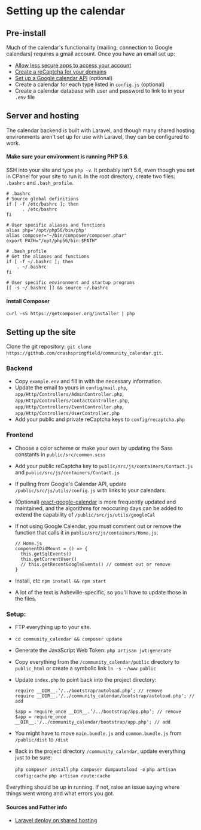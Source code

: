 # Setting up the calendar

## Pre-install
Much of the calendar's functionality (mailing, connection to Google calendars) requires a gmail account. Once you have an email set up:
* [Allow less secure apps to access your account](https://support.google.com/accounts/answer/6010255?hl=en)
* [Create a reCaptcha for your domains](https://www.google.com/recaptcha/admin#list)
* [Set up a Google calendar API](https://developers.google.com/google-apps/calendar/overview) (optional)
* Create a calendar for each type listed in `config.js` (optional)
* Create a calendar database with user and password to link to in your `.env` file

## Server and hosting
The calendar backend is built with Laravel, and though many shared hosting environments aren't set up for use with Laravel, they can be configured to work.

#### Make sure your environment is running PHP 5.6.
SSH into your site and type `php -v`. It probably isn't 5.6, even though you set in CPanel for your site to run it. In the root directory, create two files: `.bashrc` and `.bash_profile`.

    # .bashrc
    # Source global definitions
    if [ -f /etc/bashrc ]; then
          . /etc/bashrc
    fi

    # User specific aliases and functions
    alias php='/opt/php56/bin/php'
    alias composer="~/bin/composer/composer.phar"
    export PATH="/opt/php56/bin:$PATH"
    
    # .bash_profile
    # Get the aliases and functions
    if [ -f ~/.bashrc ]; then
        . ~/.bashrc
    fi

    # User specific environment and startup programs
    [[ -s ~/.bashrc ]] && source ~/.bashrc

#### Install Composer
`curl -sS https://getcomposer.org/installer | php`

## Setting up the site
Clone the git repository: `git clone https://github.com/crashspringfield/community_calendar.git`.

### Backend
* Copy `example.env` and fill in with the necessary information.
* Update the email to yours in `config/mail.php`, `app/Http/Controllers/AdminController.php`, `app/Http/Controllers/ContactController.php`, `app/Http/Controllers/EventController.php`, `app/Http/Controllers/UserController.php`
* Add your public and private reCaptcha keys to `config/recaptcha.php`
### Frontend
* Choose a color scheme or make your own by updating the Sass constants in `public/src/common.scss`
* Add your public reCaptcha key to `public/src/js/containers/Contact.js` and `public/src/js/containers/Contact.js`
* If pulling from Google's Calendar API, update `/public/src/js/utils/config.js` with links to your calendars. 
* (Optional) [react-google-calendar](https://github.com/crashspringfield/react-google-calendar) is more frequently updated and maintained, and the algorithms for reoccuring days can be added to extend the capability of `/public/src/js/utils/googleCal`
* If not using Google Calendar, you must comment out or remove the function that calls it in `public/src/js/containers/Home.js`:

      // Home.js
      componentDidMount = () => {
        this.getSqlEvents()
        this.getCurrentUser()
        // this.getRecentGoogleEvents() // comment out or remove
      }

* Install, etc `npm install && npm start`
* A lot of the text is Asheville-specific, so you'll have to update those in the files.
### Setup:
* FTP everything up to your site.
* `cd community_calendar && composer update`
* Generate the JavaScript Web Token: `php artisan jwt:generate`
* Copy everything from the `/community_calendar/public` directory to `public_html` or create a symbolic link `ln -s ~/www public`
* Update `index.php` to point back into the project directory:



      require __DIR__.’/../bootstrap/autoload.php’; // remove   
      require __DIR__.'/../community_calendar/bootstrap/autoload.php'; // add

      $app = require_once __DIR__.’/../bootstrap/app.php’; // remove  
      $app = require_once __DIR__.'/../community_calendar/bootstrap/app.php'; // add


* You might have to move `main.bundle.js` and `common.bundle.js` from `/public/dist` to `/dist`
* Back in the project directory `/community_calendar`, update everything just to be sure:

    `php composer install`
    `php composer dumpautoload -o`
    `php artisan config:cache`
    `php artisan route:cache`

Everything should be up in running. If not, raise an issue saying where things went wrong and what errors you got.

#### Sources and Futher info
* [Laravel deploy on shared hosting](https://github.com/petehouston/laravel-deploy-on-shared-hosting)
